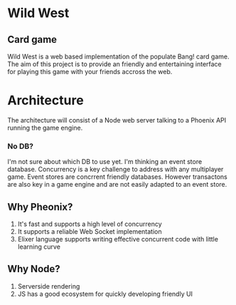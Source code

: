 # Wild West
## Card game 

Wild West is a web based implementation of the populate Bang! card game. The 
aim of this project is to provide an friendly and entertaining interface for 
playing this game with your friends accross the web.

# Architecture

The architecture will consist of a Node web server talking to a Phoenix API running the game engine. 

### No DB?
I'm not sure about which DB to use yet. I'm thinking an event store database. Concurrency is a key challenge to address with any multiplayer game. Event stores are concrrent friendly databases. However transactons are also key in a game engine and are not easily adapted to an event store. 

## Why Pheonix?
1. It's fast and supports a high level of concurrency
2. It supports a reliable Web Socket implementation 
3. Elixer language supports writing effective concurrent code with little learning curve

## Why Node?
1. Serverside rendering
2. JS has a good ecosystem for quickly developing friendly UI
